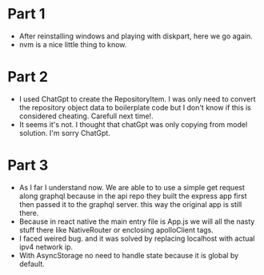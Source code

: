 # Part 1
- After reinstalling windows and playing with diskpart, here we go again.  
- nvm is a nice little thing to know.

# Part 2
- I used ChatGpt to create the RepositoryItem. I was only need to convert the repository object data to boilerplate code but I don't know if this is considered cheating. Carefull next time!. 
- It seems it's not. I thought that chatGpt was only copying from model solution. I'm sorry ChatGpt.

# Part 3 
- As I far I understand now. We are able to to use a simple get request along graphql because in the api repo they built the express app first then passed it to the graphql server. this way the original app is still there. 
- Because in react native the main entry file is App.js we will all the nasty stuff there like NativeRouter or enclosing apolloClient tags.
- I faced weired bug. and it was solved by replacing localhost with actual ipv4 network ip.
- With AsyncStorage no need to handle state because it is global by default.